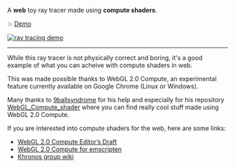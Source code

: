 A **web** toy ray tracer made using **compute shaders**.

:boom: [Demo](https://oktomus.github.io/webgpu-toy-ray-tracer/)

[![ray tracing demo](demo.gif)](https://oktomus.github.io/webgpu-toy-ray-tracer/)

------------------

While this ray tracer is not physically correct and boring, it's a good example of what you can acheive with compute shaders in web.

This was made possible thanks to WebGL 2.0 Compute, an experimental feature currently available on Google Chrome (Linux or Windows).

Many thanks to [9ballsyndrome](https://github.com/9ballsyndrome) for his help and especially for his repository [WebGL_Compute_shader](https://github.com/9ballsyndrome/WebGL_Compute_shader) where you can find really cool stuff made using WebGL 2.0 Compute.

If you are interested into compute shaders for the web, here are some links:
- [WebGL 2.0 Compute Editor’s Draft](https://www.khronos.org/registry/webgl/specs/latest/2.0-compute/)
- [WebGL 2.0 Compute for emscripten](https://github.com/emscripten-core/emscripten/pull/7612)
- [Khronos group wiki](https://www.khronos.org/webgl/wiki/Main_Page)
